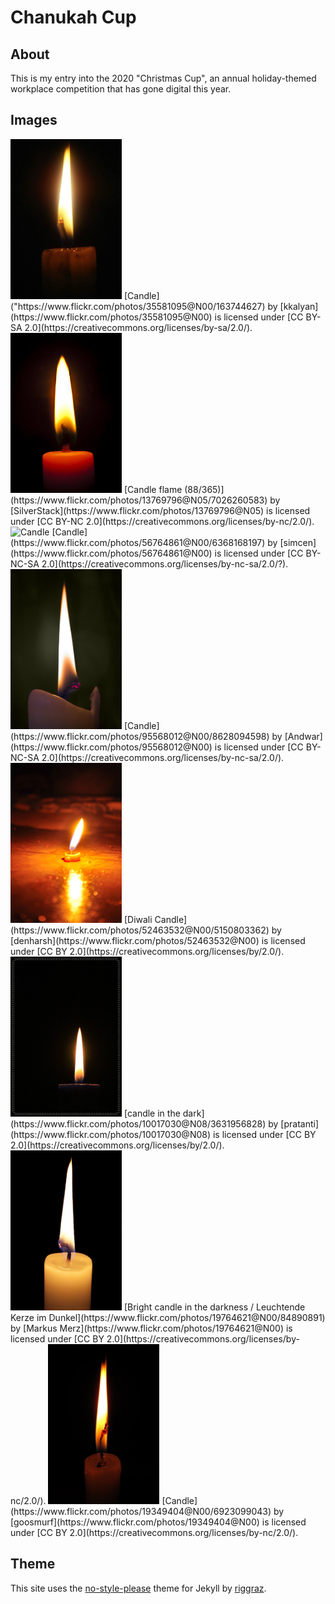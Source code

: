 # Chanukah Cup

## About ##

This is my entry into the 2020 "Christmas Cup", an annual holiday-themed workplace competition that has gone digital this year.

## Images ##
<img height="256" width="178" src="/assets/images/candle1.jpg" alt="Candle" />
[Candle]("https://www.flickr.com/photos/35581095@N00/163744627) by [kkalyan](https://www.flickr.com/photos/35581095@N00) is licensed under [CC BY-SA 2.0](https://creativecommons.org/licenses/by-sa/2.0/).

<img height="256" width="178" src="/assets/images/candle2.jpg" alt="Candle flame (88/365)" /> 
[Candle flame (88/365)](https://www.flickr.com/photos/13769796@N05/7026260583) by [SilverStack](https://www.flickr.com/photos/13769796@N05) is licensed under [CC BY-NC 2.0](https://creativecommons.org/licenses/by-nc/2.0/).

<img height="256" width="178" src="/assets/images/candle3" alt="Candle" /> 
[Candle](https://www.flickr.com/photos/56764861@N00/6368168197) by [simcen](https://www.flickr.com/photos/56764861@N00) is licensed under [CC BY-NC-SA 2.0](https://creativecommons.org/licenses/by-nc-sa/2.0/?).

<img height="256" width="178" src="/assets/images/candle4.jpg" alt="Candle" /> 
[Candle](https://www.flickr.com/photos/95568012@N00/8628094598) by [Andwar](https://www.flickr.com/photos/95568012@N00) is licensed under [CC BY-NC-SA 2.0](https://creativecommons.org/licenses/by-nc-sa/2.0/).
 
<img height="256" width="178" src="/assets/images/candle5.jpg" alt="Diwali Candle" /> 
[Diwali Candle](https://www.flickr.com/photos/52463532@N00/5150803362) by [denharsh](https://www.flickr.com/photos/52463532@N00) is licensed under [CC BY 2.0](https://creativecommons.org/licenses/by/2.0/).
 
<img height="256" width="178" src="/assets/images/candle6.jpg" alt="candle in the dark" /> 
[candle in the dark](https://www.flickr.com/photos/10017030@N08/3631956828) by [pratanti](https://www.flickr.com/photos/10017030@N08) is licensed under [CC BY 2.0](https://creativecommons.org/licenses/by/2.0/).
 
<img height="256" width="178" src="/assets/images/candle7.jpg" alt="Bright candle in the darkness / Leuchtende Kerze im Dunkel" /> 
[Bright candle in the darkness / Leuchtende Kerze im Dunkel](https://www.flickr.com/photos/19764621@N00/84890891) by [Markus Merz](https://www.flickr.com/photos/19764621@N00) is licensed under [CC BY 2.0](https://creativecommons.org/licenses/by-nc/2.0/).
 
<img height="256" width="178" src="/assets/images/candle8.jpg" alt="Candle" /> 
[Candle](https://www.flickr.com/photos/19349404@N00/6923099043) by [goosmurf](https://www.flickr.com/photos/19349404@N00) is licensed under [CC BY 2.0](https://creativecommons.org/licenses/by-nc/2.0/).

## Theme ##

This site uses the [no-style-please](https://github.com/riggraz/no-style-please) theme for Jekyll by [riggraz](https://github.com/riggraz).
